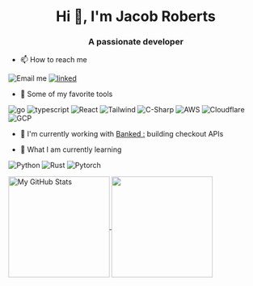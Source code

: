 <!--
**Jacob-Roberts/Jacob-Roberts** is a ✨ _special_ ✨ repository because its `README.md` (this file) appears on your GitHub profile.

Here are some ideas to get you started:

- 🔭 I’m currently working on ...
- 🌱 I’m currently learning ...
- 👯 I’m looking to collaborate on ...
- 🤔 I’m looking for help with ...
- 💬 Ask me about ...
- 📫 How to reach me: ...
- 😄 Pronouns: ...
- ⚡ Fun fact: ...
-->

<h1 align="center">Hi 👋, I'm Jacob Roberts</h1>
<h3 align="center">A passionate developer</h3>

- 📫 How to reach me

![Email me](https://img.shields.io/badge/Email%20Me-jroberts.g1ql8@simplelogin.com-blue?style=for-the-badge)
[![linked](https://img.shields.io/badge/LinkedIn-0077B5?style=for-the-badge&logo=linkedin&logoColor=white)](https://www.linkedin.com/in/robertsjake)

- 🧰 Some of my favorite tools

![go](https://img.shields.io/badge/Go-00ADD8?style=for-the-badge&logo=go&logoColor=white)
![typescript](https://img.shields.io/badge/TypeScript-007ACC?style=for-the-badge&logo=typescript&logoColor=white)
![React](https://img.shields.io/badge/React-20232A?style=for-the-badge&logo=react&logoColor=61DAFB)
![Tailwind](https://img.shields.io/badge/Tailwind_CSS-38B2AC?style=for-the-badge&logo=tailwind-css&logoColor=white)
![C-Sharp](https://img.shields.io/badge/C%23-239120?style=for-the-badge&logo=c-sharp&logoColor=white)
![AWS](https://img.shields.io/badge/Amazon_AWS-FF9900?style=for-the-badge&logo=amazonaws&logoColor=white)
![Cloudflare](https://img.shields.io/badge/Cloudflare-F38020?style=for-the-badge&logo=Cloudflare&logoColor=white)
![GCP](https://img.shields.io/badge/Google_Cloud-4285F4?style=for-the-badge&logo=google-cloud&logoColor=white)

- 🔭 I'm currently working with [Banked :](https://banked.com) building checkout APIs

- 📖 What I am currently learning

![Python](https://img.shields.io/badge/Python-3776AB?style=for-the-badge&logo=python&logoColor=white)
![Rust](https://img.shields.io/badge/Rust-000000?style=for-the-badge&logo=rust&logoColor=white)
![Pytorch](https://img.shields.io/badge/Pytorch-EE4C2C?style=for-the-badge&logo=pytorch&logoColor=white)

<a href="#">
  <img height=200 align="center" src="https://github-readme-stats-phi-three-43.vercel.app/api?username=Jacob-Roberts" alt="My GitHub Stats" />
</a>
<a href="#">
  <img height=200 align="center" src="https://github-readme-stats-phi-three-43.vercel.app/api/top-langs?username=Jacob-Roberts&layout=compact&langs_count=8&card_width=320" />
</a>

<!--![My's wakatime stats](https://github-readme-stats-phi-three-43.vercel.app/api/wakatime?username=JacobRoberts)-->
